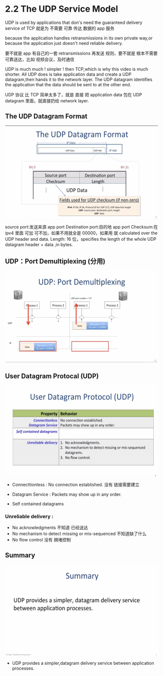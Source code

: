 # 2.2 The UDP Service Model

UDP is used by applications that don's need the guaranteed delivery service of TCP
就是为 不需要 可靠 传达 数据的 app 服务

because the application handles retransmissions in its own private way,or because the application just doesn't need reliable delivery.

要不就是 app 有自己的一套 retransmissions 再发送 规则，要不就是 根本不需要 可靠送达，比如 视频会议，及时通信

UDP is much much ! simpler ! then TCP,which is why this video is much shorter.
All UDP does is take application data and create a UDP datagram,then hands it to the network layer.
The UDP datagram identifies the application that the data should be sent to at the other end.

UDP 协议 比 TCP 简单太多了，就是 直接 把 application data 包在 UDP datagram 里面，就直接扔给 network layer.

## The UDP Datagram Format

![](./2.2%20The%20UDP%20Service%20Model_0.png)

source port:发送来源 app port
Destination port:目的地 app port
Checksum:在 ipv4 里面 可加 可不加，如果不用就全是 00000，如果用 就 calculated over the UDP header and data.
Length: 16 位，specifies the length of the whole UDP datagram header + data ,in bytes.

## UDP：Port Demultiplexing (分用)

![](./2.2%20The%20UDP%20Service%20Model_1.png)

## User Datagram Protocal (UDP)

![](./2.2%20The%20UDP%20Service%20Model_2.png)

- Connecttionless : No connection established. 没有 链接需要建立
- Datagram Service : Packets may show up in any order.

- Self contained datagrams

### Unreliable delivery :

- No acknowledgments 不知道 已经送达
- No mechanism to detect missing or mis-sequenced 不知道缺了什么
- No flow control 没有 拥堵控制

## Summary

![](./2.2%20The%20UDP%20Service%20Model_3.png)

- UDP provides a simpler,datagram delivery service between application processes.
